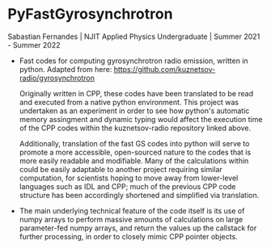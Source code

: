 # PyFastGyrosynchrotron
  Sabastian Fernandes | NJIT Applied Physics Undergraduate | Summer 2021 - Summer 2022

- Fast codes for computing gyrosynchrotron radio emission, written in python. Adapted from here: https://github.com/kuznetsov-radio/gyrosynchrotron

  Originally written in CPP, these codes have been translated to be read and executed from a native python environment. This project was undertaken as an experiment in order to see how python's automatic memory assingment and dynamic typing would affect the execution time of the CPP codes within the kuznetsov-radio repository linked above.
  
  Additionally, translation of the fast GS codes into python will serve to promote a more accessible, open-sourced nature to the codes that is more easily readable and modifiable. Many of the calculations within could be easily adaptable to another project requiring similar computation, for scientists hoping to move away from lower-level languages such as IDL and CPP; much of the previous CPP code structure has been accordingly shortened and simplified via translation.

* The main underlying technical feature of the code itself is its use of numpy arrays to perform massive amounts of calculations on large parameter-fed numpy arrays, and return the values up the callstack for further processing, in order to closely mimic CPP pointer objects.

